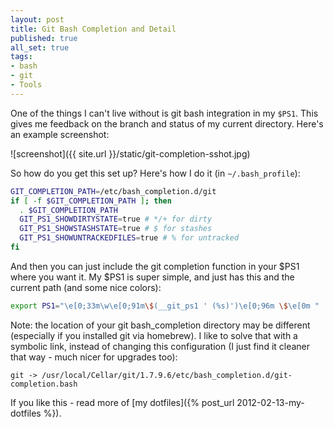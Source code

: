 ```yaml
---
layout: post
title: Git Bash Completion and Detail
published: true
all_set: true
tags:
- bash
- git
- Tools
---
```


One of the things I can't live without is git bash integration in my `$PS1`.
This gives me feedback on the branch and status of my current directory.
Here's an example screenshot:

![screenshot]({{ site.url }}/static/git-completion-sshot.jpg)

So how do you get this set up?  Here's how I do it (in `~/.bash_profile`):

``` bash
GIT_COMPLETION_PATH=/etc/bash_completion.d/git
if [ -f $GIT_COMPLETION_PATH ]; then
  . $GIT_COMPLETION_PATH
  GIT_PS1_SHOWDIRTYSTATE=true # */+ for dirty
  GIT_PS1_SHOWSTASHSTATE=true # $ for stashes
  GIT_PS1_SHOWUNTRACKEDFILES=true # % for untracked
fi
```

And then you can just include the git completion function in your $PS1 where you
want it. My $PS1 is super simple, and just has this and the current path (and
some nice colors):

``` bash
export PS1="\e[0;33m\w\e[0;91m\$(__git_ps1 ' (%s)')\e[0;96m \$\e[0m "
```

Note: the location of your git bash_completion directory may be different
(especially if you installed git via homebrew).  I like to solve that with a
symbolic link, instead of changing this configuration (I just find it cleaner
that way - much nicer for upgrades too):

```
git -> /usr/local/Cellar/git/1.7.9.6/etc/bash_completion.d/git-completion.bash
```

If you like this - read more of [my dotfiles]({% post_url 2012-02-13-my-dotfiles %}).
